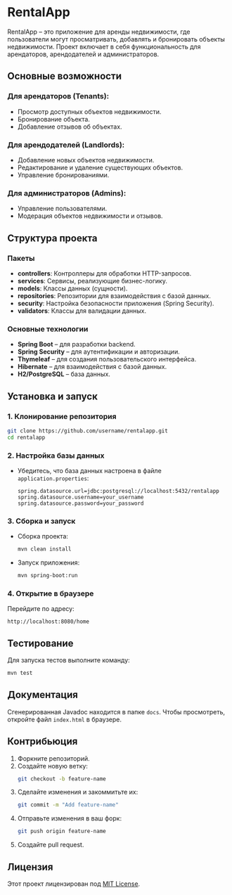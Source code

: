 # RentalApp

RentalApp – это приложение для аренды недвижимости, где пользователи могут просматривать, добавлять и бронировать объекты недвижимости. Проект включает в себя функциональность для арендаторов, арендодателей и администраторов.

## Основные возможности

### Для арендаторов (Tenants):
- Просмотр доступных объектов недвижимости.
- Бронирование объекта.
- Добавление отзывов об объектах.

### Для арендодателей (Landlords):
- Добавление новых объектов недвижимости.
- Редактирование и удаление существующих объектов.
- Управление бронированиями.

### Для администраторов (Admins):
- Управление пользователями.
- Модерация объектов недвижимости и отзывов.

## Структура проекта

### Пакеты
- **controllers**: Контроллеры для обработки HTTP-запросов.
- **services**: Сервисы, реализующие бизнес-логику.
- **models**: Классы данных (сущности).
- **repositories**: Репозитории для взаимодействия с базой данных.
- **security**: Настройка безопасности приложения (Spring Security).
- **validators**: Классы для валидации данных.

### Основные технологии
- **Spring Boot** – для разработки backend.
- **Spring Security** – для аутентификации и авторизации.
- **Thymeleaf** – для создания пользовательского интерфейса.
- **Hibernate** – для взаимодействия с базой данных.
- **H2/PostgreSQL** – база данных.

## Установка и запуск

### 1. Клонирование репозитория
```bash
git clone https://github.com/username/rentalapp.git
cd rentalapp
```

### 2. Настройка базы данных
- Убедитесь, что база данных настроена в файле `application.properties`:
  ```properties
  spring.datasource.url=jdbc:postgresql://localhost:5432/rentalapp
  spring.datasource.username=your_username
  spring.datasource.password=your_password
  ```

### 3. Сборка и запуск
- Сборка проекта:
  ```bash
  mvn clean install
  ```
- Запуск приложения:
  ```bash
  mvn spring-boot:run
  ```

### 4. Открытие в браузере
Перейдите по адресу:
```
http://localhost:8080/home
```

## Тестирование
Для запуска тестов выполните команду:
```bash
mvn test
```

## Документация
Сгенерированная Javadoc находится в папке `docs`. Чтобы просмотреть, откройте файл `index.html` в браузере.

## Контрибьюция
1. Форкните репозиторий.
2. Создайте новую ветку:
   ```bash
   git checkout -b feature-name
   ```
3. Сделайте изменения и закоммитьте их:
   ```bash
   git commit -m "Add feature-name"
   ```
4. Отправьте изменения в ваш форк:
   ```bash
   git push origin feature-name
   ```
5. Создайте pull request.

## Лицензия
Этот проект лицензирован под [MIT License](LICENSE).